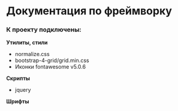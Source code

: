 # Документация по фреймворку

### К проекту подключены:

**Утилиты,  стили**

* normalize.css
* bootstrap-4-grid/grid.min.css
* Иконки fontawesome v5.0.6

**Скрипты**

* jquery

**Шрифты**
